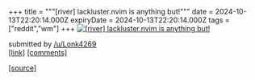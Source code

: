 +++
title = """[river] lackluster.nvim is anything but!"""
date = 2024-10-13T22:20:14.000Z
expiryDate = 2024-10-13T22:20:14.000Z
tags = ["reddit","wm"]
+++
[![[river] lackluster.nvim is anything but!](https://a.thumbs.redditmedia.com/sMqYWeYZ_V_dBaqmpCw8BfjiA5pnILtxc7RQUXQlTM8.jpg "[river] lackluster.nvim is anything but!")](https://www.reddit.com/r/unixporn/comments/1g31ei2/river_lacklusternvim_is_anything_but/)

submitted by [/u/Lonk4269](https://www.reddit.com/user/Lonk4269)  
[\[link\]](https://www.reddit.com/gallery/1g31ei2) [\[comments\]](https://www.reddit.com/r/unixporn/comments/1g31ei2/river_lacklusternvim_is_anything_but/)

[[source]](https://www.reddit.com/r/unixporn/comments/1g31ei2/river_lacklusternvim_is_anything_but/)
